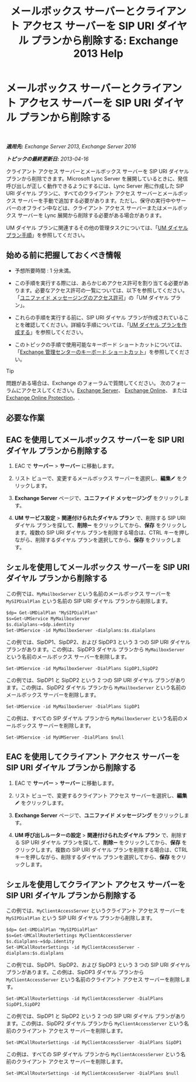 ﻿---
title: 'メールボックス サーバーとクライアント アクセス サーバーを SIP URI ダイヤル プランから削除する: Exchange 2013 Help'
TOCTitle: メールボックス サーバーとクライアント アクセス サーバーを SIP URI ダイヤル プランから削除する
ms:assetid: 367441e1-1a0f-42c8-9fa8-8abe80b3d015
ms:mtpsurl: https://technet.microsoft.com/ja-jp/library/Aa997238(v=EXCHG.150)
ms:contentKeyID: 54652962
ms.date: 04/24/2018
mtps_version: v=EXCHG.150
ms.translationtype: HT
---

# メールボックス サーバーとクライアント アクセス サーバーを SIP URI ダイヤル プランから削除する

 

_**適用先:** Exchange Server 2013, Exchange Server 2016_

_**トピックの最終更新日:** 2013-04-16_

クライアント アクセス サーバーとメールボックス サーバーを SIP URI ダイヤル プランから削除できます。Microsoft Lync Server を展開しているときに、発信呼び出しが正しく動作できるようにするには、Lync Server 用に作成した SIP URI ダイヤル プランに、すべてのクライアント アクセス サーバーとメールボックス サーバーを手動で追加する必要があります。ただし、保守の実行中やサーバーのオフライン中などは、クライアント アクセス サーバーまたはメールボックス サーバーを Lync 展開から削除する必要がある場合があります。

UM ダイヤル プランに関連するその他の管理タスクについては、「[UM ダイヤル プラン手順](um-dial-plan-procedures-exchange-2013-help.md)」を参照してください。

## 始める前に把握しておくべき情報

  - 予想所要時間 : 1 分未満。

  - この手順を実行する際には、あらかじめアクセス許可を割り当てる必要があります。必要なアクセス許可の一覧については、以下を参照してください。「[ユニファイド メッセージングのアクセス許可](unified-messaging-permissions-exchange-2013-help.md)」の「UM ダイヤル プラン」。

  - これらの手順を実行する前に、SIP URI ダイヤル プランが作成されていることを確認してください。詳細な手順については、「[UM ダイヤル プランを作成する](create-a-um-dial-plan-exchange-2013-help.md)」を参照してください。

  - このトピックの手順で使用可能なキーボード ショートカットについては、「[Exchange 管理センターのキーボード ショートカット](keyboard-shortcuts-in-the-exchange-admin-center-exchange-online-protection-help.md)」を参照してください。


> [!TIP]
> 問題がある場合は、Exchange のフォーラムで質問してください。 次のフォーラムにアクセスしてください。<A href="https://go.microsoft.com/fwlink/p/?linkid=60612">Exchange Server</A>、 <A href="https://go.microsoft.com/fwlink/p/?linkid=267542">Exchange Online</A>、 または <A href="https://go.microsoft.com/fwlink/p/?linkid=285351">Exchange Online Protection</A>。.



## 必要な作業

## EAC を使用してメールボックス サーバーを SIP URI ダイヤル プランから削除する

1.  EAC で <strong>サーバー</strong> \> <strong>サーバー</strong> に移動します。

2.  リスト ビューで、変更するメールボックス サーバーを選択し、<strong>編集</strong>![編集アイコン](images/Bb124582.6f53ccb2-1f13-4c02-bea0-30690e6ea71d(EXCHG.150).gif "編集アイコン") をクリックします。

3.  <strong>Exchange Server</strong> ページで、<strong>ユニファイド メッセージング</strong> をクリックします。

4.  <strong>UM サービス設定</strong> \> <strong>関連付けられたダイヤル プラン</strong> で、削除する SIP URI ダイヤル プランを探して、<strong>削除</strong>![\[削除\] アイコン](images/Dd362328.479b6ced-8d64-4277-a725-f17fea202b28(EXCHG.150).gif "[削除] アイコン") をクリックしてから、<strong>保存</strong> をクリックします。複数の SIP URI ダイヤル プランを削除する場合は、CTRL キーを押しながら、削除するダイヤル プランを選択してから、<strong>保存</strong> をクリックします。

## シェルを使用してメールボックス サーバーを SIP URI ダイヤル プランから削除する

この例では、`MyMailboxServer` という名前のメールボックス サーバーを `MySIPDialPlan` という名前の SIP URI ダイヤル プランから削除します。

    $dp= Get-UMDialPlan "MySIPDialPlan"
    $s=Get-UMService MyMailboxServer
    $s.dialplans-=$dp.identity
    Set-UMService -id MyMailboxServer -dialplans:$s.dialplans

この例では、SipDP1、SipDP2、および SipDP3 という 3 つの SIP URI ダイヤル プランがあります。この例は、SipDP3 ダイヤル プランから `MyMailboxServer` という名前のメールボックス サーバーを削除します。

    Set-UMService -id MyMailboxServer -DialPlans SipDP1,SipDP2

この例では、SipDP1 と SipDP2 という 2 つの SIP URI ダイヤル プランがあります。この例は、SipDP2 ダイヤル プランから `MyMailboxServer` という名前のメールボックス サーバーを削除します。

    Set-UMService -id MyMailboxServer -DialPlans SipDP1

この例は、すべての SIP ダイヤル プランから `MyMailboxServer` という名前のメールボックス サーバーを削除します。

    Set-UMService -id MyUMServer -DialPlans $null

## EAC を使用してクライアント アクセス サーバーを SIP URI ダイヤル プランから削除する

1.  EAC で <strong>サーバー</strong> \> <strong>サーバー</strong> に移動します。

2.  リスト ビューで、変更するクライアント アクセス サーバーを選択し、<strong>編集</strong>![編集アイコン](images/Bb124582.6f53ccb2-1f13-4c02-bea0-30690e6ea71d(EXCHG.150).gif "編集アイコン") をクリックします。

3.  <strong>Exchange Server</strong> ページで、<strong>ユニファイド メッセージング</strong> をクリックします。

4.  <strong>UM 呼び出しルーターの設定</strong> \> <strong>関連付けられたダイヤル プラン</strong> で、削除する SIP URI ダイヤル プランを探して、<strong>削除</strong>![\[削除\] アイコン](images/Dd362328.479b6ced-8d64-4277-a725-f17fea202b28(EXCHG.150).gif "[削除] アイコン") をクリックしてから、<strong>保存</strong> をクリックします。複数の SIP URI ダイヤル プランを削除する場合は、CTRL キーを押しながら、削除するダイヤル プランを選択してから、<strong>保存</strong> をクリックします。

## シェルを使用してクライアント アクセス サーバーを SIP URI ダイヤル プランから削除する

この例では、`MyClientAccessServer` というクライアント アクセス サーバーを `MySIPDialPlan` という SIP URI ダイヤル プランから削除します。

    $dp= Get-UMDialPlan "MySIPDialPlan"
    $s=Get-UMCallRouterSettings MyClientAccessServer
    $s.dialplans-=$dp.identity
    Set-UMCallRouterSettings -id MyClientAccessServer -dialplans:$s.dialplans

この例では、SipDP1、SipDP2、および SipDP3 という 3 つの SIP URI ダイヤル プランがあります。この例は、SipDP3 ダイヤル プランから `MyClientAccessServer` という名前のクライアント アクセス サーバーを削除します。

    Set-UMCallRouterSettings -id MyClientAccessServer -DialPlans SipDP1,SipDP2

この例では、SipDP1 と SipDP2 という 2 つの SIP URI ダイヤル プランがあります。この例は、SipDP2 ダイヤル プランから `MyClientAccessServer` という名前のクライアント アクセス サーバーを削除します。

    Set-UMCallRouterSettings -id MyClientAccessServer -DialPlans SipDP1

この例は、すべての SIP ダイヤル プランから `MyClientAccessServer` という名前のクライアント アクセス サーバーを削除します。

    Set-UMCallRouterSettings -id MyClientAccessServer -DialPlans $null

